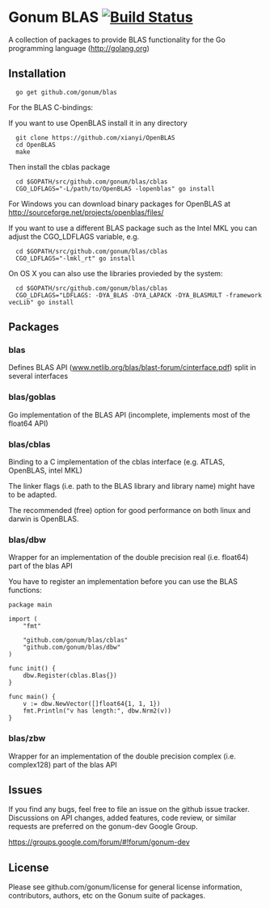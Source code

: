 # Gonum BLAS [![Build Status](https://travis-ci.org/gonum/blas.png?branch=master)](https://travis-ci.org/gonum/blas)

A collection of packages to provide BLAS functionality for the Go programming
language (http://golang.org)

## Installation
```
  go get github.com/gonum/blas
```

For the BLAS C-bindings:

If you want to use OpenBLAS install it in any directory
```
  git clone https://github.com/xianyi/OpenBLAS
  cd OpenBLAS
  make
```

Then install the cblas package
```
  cd $GOPATH/src/github.com/gonum/blas/cblas
  CGO_LDFLAGS="-L/path/to/OpenBLAS -lopenblas" go install 
```

For Windows you can download binary packages for OpenBLAS at
http://sourceforge.net/projects/openblas/files/

If you want to use a different BLAS package such as the Intel MKL you can adjust the CGO_LDFLAGS variable, e.g.
```
  cd $GOPATH/src/github.com/gonum/blas/cblas
  CGO_LDFLAGS="-lmkl_rt" go install 
```

On OS X you can also use the libraries provieded by the system:
```
  cd $GOPATH/src/github.com/gonum/blas/cblas
  CGO_LDFLAGS="LDFLAGS: -DYA_BLAS -DYA_LAPACK -DYA_BLASMULT -framework vecLib" go install 
```



## Packages

### blas

Defines BLAS API (www.netlib.org/blas/blast-forum/cinterface.pdf) split in several interfaces

### blas/goblas

Go implementation of the BLAS API (incomplete, implements most of the float64 API)

### blas/cblas

Binding to a C implementation of the cblas interface (e.g. ATLAS, OpenBLAS, intel MKL)

The linker flags (i.e. path to the BLAS library and library name) might have to be adapted.

The recommended (free) option for good performance on both linux and darwin is OpenBLAS.

### blas/dbw

Wrapper for an implementation of the double precision real (i.e. float64) part of the blas API

You have to register an implementation before you can use the BLAS functions:

```
package main

import (
	"fmt"

	"github.com/gonum/blas/cblas"
	"github.com/gonum/blas/dbw"
)

func init() {
	dbw.Register(cblas.Blas{})
}

func main() {
	v := dbw.NewVector([]float64{1, 1, 1})
	fmt.Println("v has length:", dbw.Nrm2(v))
}
```

### blas/zbw

Wrapper for an implementation of the double precision complex (i.e. complex128) part of the blas API

## Issues

If you find any bugs, feel free to file an issue on the github issue tracker. Discussions on API changes, added features, code review, or similar requests are preferred on the gonum-dev Google Group.

https://groups.google.com/forum/#!forum/gonum-dev

## License

Please see github.com/gonum/license for general license information, contributors, authors, etc on the Gonum suite of packages.
